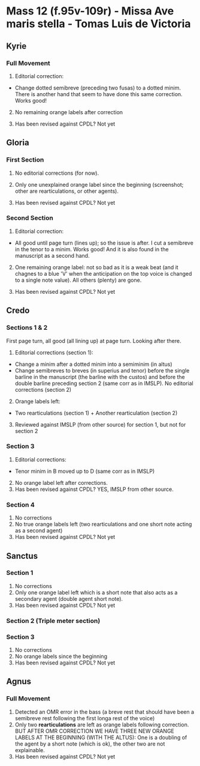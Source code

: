 # Mass 12 (f.95v-109r) - Missa Ave maris stella - Tomas Luis de Victoria



## Kyrie
### Full Movement

1. Editorial correction:
- Change dotted semibreve (preceding two fusas) to a dotted minim. There is another hand that seem to have done this same correction. Works good!

2. No remaining orange labels after correction

3. Has been revised against CPDL? Not yet


## Gloria
### First Section

1. No editorial corrections (for now).

2. Only one unexplained orange label since the beginning (screenshot; other are rearticulations, or other agents).

3. Has been revised against CPDL? Not yet


### Second Section

1. Editorial correction:
- All good until page turn (lines up); so the issue is after. I cut a semibreve in the tenor to a minim. Works good! And it is also found in the manuscript as a second hand.

2. One remaining orange label: not so bad as it is a weak beat (and it chagnes to a blue 'V' when the anticipation on the top voice is changed to a single note value). All others (plenty) are gone.

3. Has been revised against CPDL? Not yet



## Credo
### Sections 1 & 2
First page turn, all good (all lining up) at page turn. Looking after there.
1. Editorial corrections (section 1):
- Change a minim after a dotted minim into a semiminim (in altus)
- Change semibreves to breves (in superius and tenor) before the single barline in the manuscript (the barline with the custos) and before the double barline preceding section 2 (same corr as in IMSLP).
 No editorial corrections (section 2)
2. Orange labels left:
- Two rearticulations (section 1) + Another rearticulation (section 2)
3. Reviewed against IMSLP (from other source) for section 1, but not for section 2

### Section 3
1. Editorial corrections: 
- Tenor minim in B moved up to D (same corr as in IMSLP)
2. No orange label left after corrections.
3. Has been revised against CPDL? YES, IMSLP from other source.

### Section 4
1. No corrections
2. No true orange labels left (two rearticulations and one short note acting as a second agent)
3. Has been revised against CPDL? Not yet



## Sanctus
### Section 1
1. No corrections
2. Only one orange label left which is a short note that also acts as a secondary agent (double agent short note).
3. Has been revised against CPDL? Not yet

### Section 2 (Triple meter section)

### Section 3
1. No corrections
2. No orange labels since the beginning
3. Has been revised against CPDL? Not yet



## Agnus
### Full Movement
1. Detected an OMR error in the bass (a breve rest that should have been a semibreve rest following the first longa rest of the voice)
2. Only two **rearticulations** are left as orange labels following correction. BUT AFTER OMR CORRECTION WE HAVE THREE NEW ORANGE LABELS AT THE BEGINNING (WITH THE ALTUS): One is a doubling of the agent by a short note (which is ok), the other two are not explainable.
3. Has been revised against CPDL? Not yet

